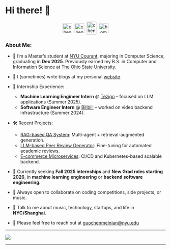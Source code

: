 <!-- helpful link for icons: https://simpleicons.org/  -->
# Hi there! 👋
<p align="center">
<a href="https://instagram.com/__arist" target="blank"><img align="center" src="https://cdn.jsdelivr.net/npm/simple-icons@3.0.1/icons/instagram.svg" alt="chenmeinian_guo" height="30" width="30" /></a>&nbsp;
<a href="https://linkedin.com/in/guochenmeinian" target="blank"><img align="center" src="https://cdn.jsdelivr.net/npm/simple-icons@3.0.1/icons/linkedin.svg" alt="chenmeinian_guo" height="30" width="30" /></a>&nbsp;
<a href="http://discord.com/users/Arist#3898" target="blank"><img align="center" src="https://cdn.jsdelivr.net/npm/simple-icons@3.0.1/icons/discord.svg" alt="chenmeinian_guo" height="40" width="30" /></a>&nbsp;
<a href="http://guochenmeinian.github.io"><img align="center" alt="homepage" width="30px" src="https://cdn.jsdelivr.net/npm/simple-icons@3.0.1/icons/buymeacoffee.svg" /></a>
</p>

### About Me:

- 🏫 I’m a Master’s student at [NYU Courant](https://cims.nyu.edu/dynamic), majoring in Computer Science, graduating in **Dec 2025**. Previously earned my B.S. in Computer and Information Science at [The Ohio State University](https://www.osu.edu).   
- 📝 I (sometimes) write blogs at my personal [website](https://guochenmeinian.github.io/).  
- 💼 Internship Experience:
  - **Machine Learning Engineer Intern** @ [Tezign](https://en.tezign.com/) – focused on LLM applications (Summer 2025).
  - **Software Engineer Intern** @ [Bilibili](https://ir.bilibili.com/en/corporate-information/) – worked on video backend infrastructure (Summer 2024).
- 🛠️ Recent Projects:
  - [RAG-based QA System](https://github.com/guochenmeinian/rag-agent): Multi-agent + retrieval-augmented generation.
  - [LLM-based Peer Review Generator](https://github.com/guochenmeinian/llm-review-sys): Fine-tuning for automated academic reviews.
  - [E-commerce Microservices](https://github.com/CSCI-GA-2820-SP25-001/products): CI/CD and Kubernetes-based scalable backend.

- 🎯 Currently seeking **Fall 2025 internships** and **New Grad roles starting 2026**, in **machine learning engineering** or **backend software engineering**.  
- 👯 Always open to collaborate on coding competitions, side projects, or music.  
- 💬 Talk to me about music, technology, startups, and life in **NYC/Shanghai**.

- 👯 Please feel free to reach out at guochenmeinian@nyu.edu

---

<p align="left">
<img align="center" src="https://github-readme-stats.zohan.tech/api/top-langs/?username=guochenmeinian&hide_langs_below=1&theme=default&line_height=27&layout=compact" />

---
 
